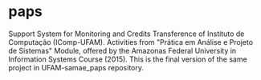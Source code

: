 # paps
Support System for Monitoring and Credits Transference of Instituto de Computação (IComp-UFAM).
Activities from "Prática em Análise e Projeto de Sistemas" Module, offered by the Amazonas Federal University in Information Systems Course (2015).
This is the final version of the same project in UFAM-samae_paps repository.
